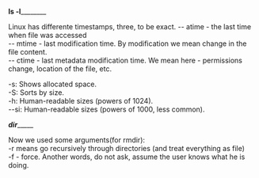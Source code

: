 ____ls -l____________

Linux has differente timestamps, three, to be exact.
 -- atime - the last time when file was accessed  
 -- mtime - last modification time. By modification we mean change in the file content.  
 -- ctime - last metadata modification time. We mean here - permissions change, location of the file, etc.  

 -s: Shows allocated space.  
-S: Sorts by size.  
-h: Human-readable sizes (powers of 1024).  
--si: Human-readable sizes (powers of 1000, less common).  

_______dir____________

Now we used some arguments(for rmdir):   
-r means go recursively through directories (and treat everything as file)  
-f - force. Another words, do not ask, assume the user knows what he is doing.  
